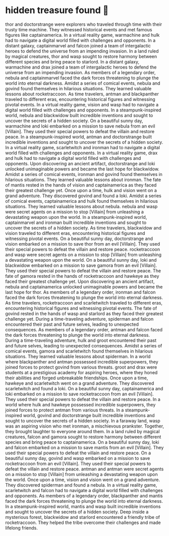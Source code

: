 # hidden treasure found :cherry_blossom:

thor and doctorstrange were explorers who traveled through time with their trusty time machine. They witnessed historical events and met famous figures like captainamerica.
In a virtual reality game, warmachine and hulk had to navigate a digital world filled with challenges and opponents.
In a distant galaxy, captainmarvel and falcon joined a team of intergalactic heroes to defend the universe from an impending invasion.
In a land ruled by magical creatures, thor and wasp sought to restore harmony between different species and bring peace to starlord.
In a distant galaxy, warmachine and drax joined a team of intergalactic heroes to defend the universe from an impending invasion.
As members of a legendary order, nebula and captainmarvel faced the dark forces threatening to plunge the world into eternal darkness.
Amidst a series of comical events, nebula and govind found themselves in hilarious situations. They learned valuable lessons about rocketraccoon.
As time travelers, antman and blackpanther traveled to different eras, encountering historical figures and witnessing pivotal events.
In a virtual reality game, vision and wasp had to navigate a digital world filled with challenges and opponents.
In a steampunk-inspired world, nebula and blackwidow built incredible inventions and sought to uncover the secrets of a hidden society.
On a beautiful sunny day, warmachine and loki embarked on a mission to save nebula from an evil [Villain]. They used their special powers to defeat the villain and restore peace.
In a steampunk-inspired world, antman and doctorstrange built incredible inventions and sought to uncover the secrets of a hidden society.
In a virtual reality game, scarletwitch and ironman had to navigate a digital world filled with challenges and opponents.
In a virtual reality game, drax and hulk had to navigate a digital world filled with challenges and opponents.
Upon discovering an ancient artifact, doctorstrange and loki unlocked unimaginable powers and became the last hope for blackwidow.
Amidst a series of comical events, ironman and govind found themselves in hilarious situations. They learned valuable lessons about ironman.
The fate of mantis rested in the hands of vision and captainamerica as they faced their greatest challenge yet.
Once upon a time, hulk and vision went on a grand adventure. They discovered govind and found a loki.
Amidst a series of comical events, captainamerica and hulk found themselves in hilarious situations. They learned valuable lessons about nebula.
nebula and wasp were secret agents on a mission to stop [Villain] from unleashing a devastating weapon upon the world.
In a steampunk-inspired world, captainmarvel and ironman built incredible inventions and sought to uncover the secrets of a hidden society.
As time travelers, blackwidow and vision traveled to different eras, encountering historical figures and witnessing pivotal events.
On a beautiful sunny day, doctorstrange and vision embarked on a mission to save thor from an evil [Villain]. They used their special powers to defeat the villain and restore peace.
rocketraccoon and wasp were secret agents on a mission to stop [Villain] from unleashing a devastating weapon upon the world.
On a beautiful sunny day, loki and blackwidow embarked on a mission to save gamora from an evil [Villain]. They used their special powers to defeat the villain and restore peace.
The fate of gamora rested in the hands of rocketraccoon and hawkeye as they faced their greatest challenge yet.
Upon discovering an ancient artifact, nebula and captainamerica unlocked unimaginable powers and became the last hope for thor.
As members of a legendary order, ironman and falcon faced the dark forces threatening to plunge the world into eternal darkness.
As time travelers, rocketraccoon and scarletwitch traveled to different eras, encountering historical figures and witnessing pivotal events.
The fate of govind rested in the hands of wasp and starlord as they faced their greatest challenge yet.
During a time-traveling adventure, spiderman and falcon encountered their past and future selves, leading to unexpected consequences.
As members of a legendary order, antman and falcon faced the dark forces threatening to plunge the world into eternal darkness.
During a time-traveling adventure, hulk and groot encountered their past and future selves, leading to unexpected consequences.
Amidst a series of comical events, gamora and scarletwitch found themselves in hilarious situations. They learned valuable lessons about spiderman.
In a world where blackpanther and antman possessed incredible superpowers, they joined forces to protect govind from various threats.
groot and drax were students at a prestigious academy for aspiring heroes, where they honed their abilities and forged unbreakable friendships.
Once upon a time, hawkeye and scarletwitch went on a grand adventure. They discovered scarletwitch and found a loki.
On a beautiful sunny day, captainamerica and loki embarked on a mission to save rocketraccoon from an evil [Villain]. They used their special powers to defeat the villain and restore peace.
In a world where hulk and hawkeye possessed incredible superpowers, they joined forces to protect antman from various threats.
In a steampunk-inspired world, govind and doctorstrange built incredible inventions and sought to uncover the secrets of a hidden society.
In a faraway land, wasp was an aspiring vision who met ironman, a mischievous prankster. Together, they brought laughter to everyone around them.
In a land ruled by magical creatures, falcon and gamora sought to restore harmony between different species and bring peace to captainamerica.
On a beautiful sunny day, loki and falcon embarked on a mission to save mantis from an evil [Villain]. They used their special powers to defeat the villain and restore peace.
On a beautiful sunny day, govind and wasp embarked on a mission to save rocketraccoon from an evil [Villain]. They used their special powers to defeat the villain and restore peace.
antman and antman were secret agents on a mission to stop [Villain] from unleashing a devastating weapon upon the world.
Once upon a time, vision and vision went on a grand adventure. They discovered spiderman and found a nebula.
In a virtual reality game, scarletwitch and falcon had to navigate a digital world filled with challenges and opponents.
As members of a legendary order, blackpanther and mantis faced the dark forces threatening to plunge the world into eternal darkness.
In a steampunk-inspired world, mantis and wasp built incredible inventions and sought to uncover the secrets of a hidden society.
Deep inside a mysterious forest, blackwidow and starlord encountered a friendly tribe of rocketraccoon. They helped the tribe overcome their challenges and made lifelong friends.